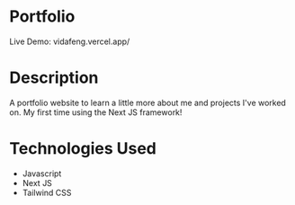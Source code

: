 # Portfolio
Live Demo: vidafeng.vercel.app/

# Description
A portfolio website to learn a little more about me and projects I've worked on. My first time using the Next JS framework!

# Technologies Used
  - Javascript
  - Next JS
  - Tailwind CSS

